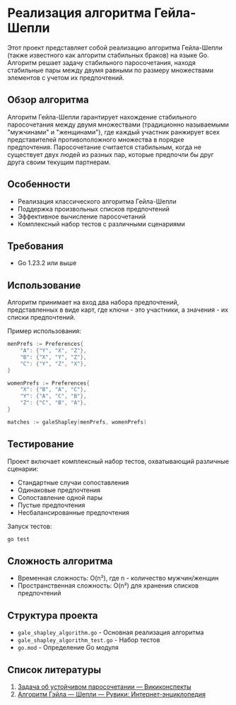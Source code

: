 # Реализация алгоритма Гейла-Шепли

Этот проект представляет собой реализацию алгоритма Гейла-Шепли (также известного как алгоритм стабильных браков) на языке Go. Алгоритм решает задачу стабильного паросочетания, находя стабильные пары между двумя равными по размеру множествами элементов с учетом их предпочтений.

## Обзор алгоритма

Алгоритм Гейла-Шепли гарантирует нахождение стабильного паросочетания между двумя множествами (традиционно называемыми "мужчинами" и "женщинами"), где каждый участник ранжирует всех представителей противоположного множества в порядке предпочтения. Паросочетание считается стабильным, когда не существует двух людей из разных пар, которые предпочли бы друг друга своим текущим партнерам.

## Особенности

- Реализация классического алгоритма Гейла-Шепли
- Поддержка произвольных списков предпочтений
- Эффективное вычисление паросочетаний
- Комплексный набор тестов с различными сценариями

## Требования

- Go 1.23.2 или выше


## Использование

Алгоритм принимает на вход два набора предпочтений, представленных в виде карт, где ключи - это участники, а значения - их списки предпочтений.

Пример использования:

```go
menPrefs := Preferences{
    "A": {"Y", "X", "Z"},
    "B": {"X", "Y", "Z"},
    "C": {"Y", "Z", "X"},
}

womenPrefs := Preferences{
    "X": {"B", "A", "C"},
    "Y": {"A", "C", "B"},
    "Z": {"C", "B", "A"},
}

matches := galeShapley(menPrefs, womenPrefs)
```

## Тестирование

Проект включает комплексный набор тестов, охватывающий различные сценарии:

- Стандартные случаи сопоставления
- Одинаковые предпочтения
- Сопоставление одной пары
- Пустые предпочтения
- Несбалансированные предпочтения

Запуск тестов:

```bash
go test
```

## Сложность алгоритма

- Временная сложность: O(n²), где n - количество мужчин/женщин
- Пространственная сложность: O(n²) для хранения списков предпочтений

## Структура проекта

- `gale_shapley_algorithm.go` - Основная реализация алгоритма
- `gale_shapley_algorithm_test.go` - Набор тестов
- `go.mod` - Определение Go модуля


## Список литературы

1. [Задача об устойчивом паросочетании — Викиконспекты](https://neerc.ifmo.ru/wiki/index.php?title=Задача_об_устойчивом_паросочетании)
2. [Алгоритм Гэйла — Шепли — Рувики: Интернет-энциклопедия](https://ru.ruwiki.ru/wiki/Алгоритм_Гэйла_—_Шепли)
